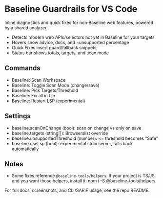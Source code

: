 # Baseline Guardrails for VS Code

Inline diagnostics and quick fixes for non‑Baseline web features, powered by a shared analyzer.

- Detects modern web APIs/selectors not yet in Baseline for your targets
- Hovers show advice, docs, and ~unsupported percentage
- Quick Fixes insert guard/fallback snippets
- Status bar shows totals, targets, and scan mode

## Commands

- Baseline: Scan Workspace
- Baseline: Toggle Scan Mode (change/save)
- Baseline: Pick Targets/Threshold
- Baseline: Fix all in file
- Baseline: Restart LSP (experimental)

## Settings

- baseline.scanOnChange (bool): scan on change vs only on save
- baseline.targets (string[]): Browserslist override
- baseline.unsupportedThreshold (number): <= threshold becomes "Safe"
- baseline.useLsp (bool): experimental stdio server, falls back automatically

## Notes

- Some fixes reference `@baseline-tools/helpers`. If your project is TS/JS and you want those helpers, install it:
  npm i -S @baseline-tools/helpers

For full docs, screenshots, and CLI/SARIF usage, see the repo README.
